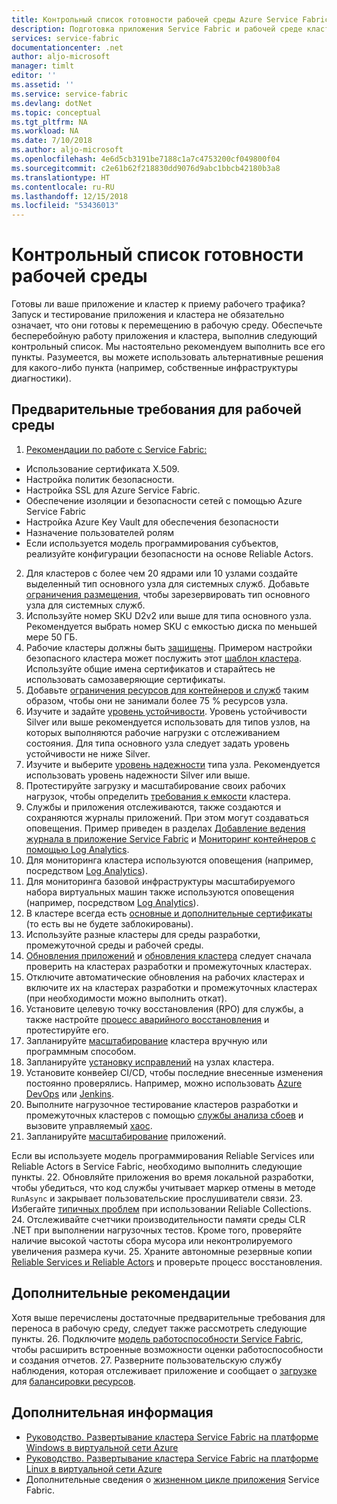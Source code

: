 ```yaml
---
title: Контрольный список готовности рабочей среды Azure Service Fabric | Документация Майкрософт
description: Подготовка приложения Service Fabric и рабочей среде кластера с помощью рекомендаций.
services: service-fabric
documentationcenter: .net
author: aljo-microsoft
manager: timlt
editor: ''
ms.assetid: ''
ms.service: service-fabric
ms.devlang: dotNet
ms.topic: conceptual
ms.tgt_pltfrm: NA
ms.workload: NA
ms.date: 7/10/2018
ms.author: aljo-microsoft
ms.openlocfilehash: 4e6d5cb3191be7188c1a7c4753200cf049800f04
ms.sourcegitcommit: c2e61b62f218830dd9076d9abc1bbcb42180b3a8
ms.translationtype: HT
ms.contentlocale: ru-RU
ms.lasthandoff: 12/15/2018
ms.locfileid: "53436013"
---
```

# <a name="production-readiness-checklist"></a>Контрольный список готовности рабочей среды

Готовы ли ваше приложение и кластер к приему рабочего трафика? Запуск и тестирование приложения и кластера не обязательно означает, что они готовы к перемещению в рабочую среду. Обеспечьте бесперебойную работу приложения и кластера, выполнив следующий контрольный список. Мы настоятельно рекомендуем выполнить все его пункты. Разумеется, вы можете использовать альтернативные решения для какого-либо пункта (например, собственные инфраструктуры диагностики).


## <a name="pre-requisites-for-production"></a>Предварительные требования для рабочей среды
1. [Рекомендации по работе с Service Fabric:](https://docs.microsoft.com/azure/security/azure-service-fabric-security-best-practices) 
* Использование сертификата X.509.
* Настройка политик безопасности.
* Настройка SSL для Azure Service Fabric.
* Обеспечение изоляции и безопасности сетей с помощью Azure Service Fabric
* Настройка Azure Key Vault для обеспечения безопасности
* Назначение пользователей ролям
* Если используется модель программирования субъектов, реализуйте конфигурации безопасности на основе Reliable Actors.
2. Для кластеров с более чем 20 ядрами или 10 узлами создайте выделенный тип основного узла для системных служб. Добавьте [ограничения размещения](service-fabric-cluster-resource-manager-advanced-placement-rules-placement-policies.md), чтобы зарезервировать тип основного узла для системных служб. 
3. Используйте номер SKU D2v2 или выше для типа основного узла. Рекомендуется выбрать номер SKU с емкостью диска по меньшей мере 50 ГБ.
4. Рабочие кластеры должны быть [защищены](service-fabric-cluster-security.md). Примером настройки безопасного кластера может послужить этот [шаблон кластера](https://github.com/Azure-Samples/service-fabric-cluster-templates/tree/master/7-VM-Windows-3-NodeTypes-Secure-NSG). Используйте общие имена сертификатов и старайтесь не использовать самозаверяющие сертификаты.
5. Добавьте [ограничения ресурсов для контейнеров и служб](service-fabric-resource-governance.md) таким образом, чтобы они не занимали более 75 % ресурсов узла. 
6. Изучите и задайте [уровень устойчивости](service-fabric-cluster-capacity.md#the-durability-characteristics-of-the-cluster). Уровень устойчивости Silver или выше рекомендуется использовать для типов узлов, на которых выполняются рабочие нагрузки с отслеживанием состояния. Для типа основного узла следует задать уровень устойчивости не ниже Silver.
7. Изучите и выберите [уровень надежности](service-fabric-cluster-capacity.md#the-reliability-characteristics-of-the-cluster) типа узла. Рекомендуется использовать уровень надежности Silver или выше.
8. Протестируйте загрузку и масштабирование своих рабочих нагрузок, чтобы определить [требования к емкости](service-fabric-cluster-capacity.md) кластера. 
9. Службы и приложения отслеживаются, также создаются и сохраняются журналы приложений. При этом могут создаваться оповещения. Пример приведен в разделах [Добавление ведения журнала в приложение Service Fabric](service-fabric-how-to-diagnostics-log.md) и [Мониторинг контейнеров с помощью Log Analytics](service-fabric-diagnostics-oms-containers.md).
10. Для мониторинга кластера используются оповещения (например, посредством [Log Analytics](service-fabric-diagnostics-event-analysis-oms.md)). 
11. Для мониторинга базовой инфраструктуры масштабируемого набора виртуальных машин также используются оповещения (например, посредством [Log Analytics](service-fabric-diagnostics-oms-agent.md)).
12. В кластере всегда есть [основные и дополнительные сертификаты](service-fabric-cluster-security-update-certs-azure.md) (то есть вы не будете заблокированы).
13. Используйте разные кластеры для среды разработки, промежуточной среды и рабочей среды. 
14. [Обновления приложений](service-fabric-application-upgrade.md) и [обновления кластера](service-fabric-tutorial-upgrade-cluster.md) следует сначала проверить на кластерах разработки и промежуточных кластерах. 
15. Отключите автоматические обновления на рабочих кластерах и включите их на кластерах разработки и промежуточных кластерах (при необходимости можно выполнить откат). 
16. Установите целевую точку восстановления (RPO) для службы, а также настройте [процесс аварийного восстановления](service-fabric-disaster-recovery.md) и протестируйте его.
17. Запланируйте [масштабирование](service-fabric-cluster-scaling.md) кластера вручную или программным способом.
18. Запланируйте [установку исправлений](service-fabric-patch-orchestration-application.md) на узлах кластера. 
19. Установите конвейер CI/CD, чтобы последние внесенные изменения постоянно проверялись. Например, можно использовать [Azure DevOps](service-fabric-tutorial-deploy-app-with-cicd-vsts.md) или [Jenkins](service-fabric-cicd-your-linux-applications-with-jenkins.md).
20. Выполните нагрузочное тестирование кластеров разработки и промежуточных кластеров с помощью [службы анализа сбоев](service-fabric-testability-overview.md) и вызовите управляемый [хаос](service-fabric-controlled-chaos.md). 
21. Запланируйте [масштабирование](service-fabric-concepts-scalability.md) приложений. 


Если вы используете модель программирования Reliable Services или Reliable Actors в Service Fabric, необходимо выполнить следующие пункты.
22. Обновляйте приложения во время локальной разработки, чтобы убедиться, что код службы учитывает маркер отмены в методе `RunAsync` и закрывает пользовательские прослушиватели связи.
23. Избегайте [типичных проблем](service-fabric-work-with-reliable-collections.md) при использовании Reliable Collections.
24. Отслеживайте счетчики производительности памяти среды CLR .NET при выполнении нагрузочных тестов. Кроме того, проверяйте наличие высокой частоты сбора мусора или неконтролируемого увеличения размера кучи.
25. Храните автономные резервные копии [Reliable Services и Reliable Actors](service-fabric-reliable-services-backup-restore.md) и проверьте процесс восстановления. 


## <a name="optional-best-practices"></a>Дополнительные рекомендации

Хотя выше перечислены достаточные предварительные требования для переноса в рабочую среду, следует также рассмотреть следующие пункты.
26. Подключите [модель работоспособности Service Fabric](service-fabric-health-introduction.md), чтобы расширить встроенные возможности оценки работоспособности и создания отчетов.
27. Разверните пользовательскую службу наблюдения, которая отслеживает приложение и сообщает о [загрузке](service-fabric-cluster-resource-manager-metrics.md) для [балансировки ресурсов](service-fabric-cluster-resource-manager-balancing.md). 


## <a name="next-steps"></a>Дополнительная информация
* [Руководство. Развертывание кластера Service Fabric на платформе Windows в виртуальной сети Azure](service-fabric-tutorial-create-vnet-and-windows-cluster.md)
* [Руководство. Развертывание кластера Service Fabric на платформе Linux в виртуальной сети Azure](service-fabric-tutorial-create-vnet-and-linux-cluster.md)
* Дополнительные сведения о [жизненном цикле приложения](service-fabric-application-lifecycle.md) Service Fabric.
